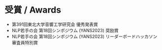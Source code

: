 # 受賞 / Awards

- 第391回東北大学音響工学研究会 優秀発表賞
- NLP若手の会 第18回シンポジウム (YANS2023)  奨励賞
- NLP若手の会 第18回シンポジウム (YANS2023) リーダーボードハッカソン 審査員特別賞